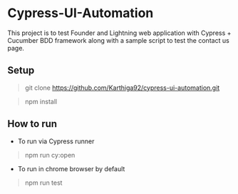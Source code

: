 # Cypress-UI-Automation
This project is to test Founder and Lightning web application with Cypress + Cucumber BDD framework along with a sample script to test the contact us page.

## Setup
> git clone https://github.com/Karthiga92/cypress-ui-automation.git

> npm install

## How to run

- To run via Cypress runner
> npm run cy:open

- To run in chrome browser by default
> npm run test